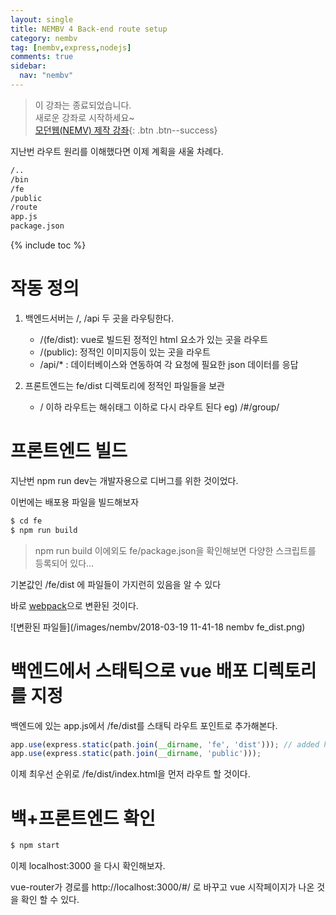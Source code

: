 ```yaml
---
layout: single
title: NEMBV 4 Back-end route setup
category: nembv
tag: [nembv,express,nodejs]
comments: true
sidebar:
  nav: "nembv"
---
```


> 이 강좌는 종료되었습니다.  
새로운 강좌로 시작하세요~  
[모던웹(NEMV) 제작 강좌](/nemv/){: .btn .btn--success}  

지난번 라우트 원리를 이해했다면 이제 계획을 새울 차례다.

```bash
/..
/bin
/fe
/public
/route
app.js  
package.json
``` 

{% include toc %}

# 작동 정의

1. 백엔드서버는 /, /api 두 곳을 라우팅한다.
    - /(fe/dist): vue로 빌드된 정적인 html 요소가 있는 곳을 라우트
    - /(public): 정적인 이미지등이 있는 곳을 라우트 
    - /api/* : 데이터베이스와 연동하여 각 요청에 필요한 json 데이터를 응답

2. 프론트엔드는 fe/dist 디렉토리에 정적인 파일들을 보관  
    - / 이하 라우트는 해쉬태그 이하로 다시 라우트 된다 eg) /#/group/
    
# 프론트엔드 빌드

지난번 npm run dev는 개발자용으로 디버그를 위한 것이었다.

이번에는 배포용 파일을 빌드해보자

```bash
$ cd fe
$ npm run build
```    

> npm run build 이에외도 fe/package.json을 확인해보면 다양한 스크립트를 등록되어 있다...
 
기본값인 /fe/dist 에 파일들이 가지런히 있음을 알 수 있다

바로 [webpack](https://webpack.js.org)으로 변환된 것이다.

![변환된 파일들](/images/nembv/2018-03-19 11-41-18 nembv fe_dist.png)

# 백엔드에서 스태틱으로 vue 배포 디렉토리를 지정

백엔드에 있는 app.js에서 /fe/dist를 스태틱 라우트 포인트로 추가해본다.

```javascript
app.use(express.static(path.join(__dirname, 'fe', 'dist'))); // added here
app.use(express.static(path.join(__dirname, 'public')));
```

이제 최우선 순위로 /fe/dist/index.html을 먼저 라우트 할 것이다.

# 백+프론트엔드 확인

```bash
$ npm start
```

이제 localhost:3000 을 다시 확인해보자.

vue-router가 경로를 http://localhost:3000/#/ 로 바꾸고 vue 시작페이지가 나온 것을 확인 할 수 있다.

